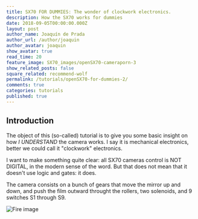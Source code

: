 ```yaml
---
title: SX70 FOR DUMMIES: The wonder of clockwork electronics.
description: How the SX70 works for dummies
date: 2018-09-05T00:00:00.000Z
layout: post
author_name: Joaquín de Prada
author_url: /author/joaquin
author_avatar: joaquin
show_avatar: true
read_time: 20
feature_image: SX70_images/openSX70-cameraporn-3
show_related_posts: false
square_related: recommend-wolf
permalink: /tutorials/openSX70-for-dummies-2/
comments: true
categories: tutorials
published: true
---
```


<!-- # OPEN SX70-ARDUINO FOR DUMMIES**: Part two, SX70 the Clockwork electronics worder -->

## Introduction

The object of this (so-called) tutorial is to give you some basic insight on how *I UNDERSTAND* the camera works. I say it is mechanical electronics, better we could call it "clockwork" electronics.

I want to make something quite clear: all SX70 cameras control is NOT DIGITAL, in the modern sense of the word. But that does not mean that it doesn't use logic and gates: it does.

The camera consists on a bunch of gears that move the mirror up and down, and push the film outward throught the rollers, two solenoids, and 9 switches S1 through S9.



![Fire image]({{site.url}}/{{site.baseurl}}_tutorials/img/DUMMIES-2-SX70.jpg)


